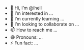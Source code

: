 - 👋 Hi, I’m @ihell
- 👀 I’m interested in ...
- 🌱 I’m currently learning ...
- 💞️ I’m looking to collaborate on ...
- 📫 How to reach me ...
- 😄 Pronouns: ...
- ⚡ Fun fact: ...

<!---
ihell/ihell is a ✨ special ✨ repository because its `README.md` (this file) appears on your GitHub profile.
You can click the Preview link to take a look at your changes.
--->

